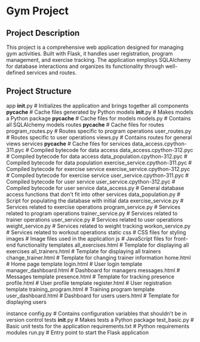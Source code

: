 # Gym Project
Project Description
-------------------
This project is a comprehensive web application designed for managing gym activities. Built with Flask, it handles user registration, program management, and exercise tracking. The application employs SQLAlchemy for database interactions and organizes its functionality through well-defined services and routes.

Project Structure
-----------------

app
    __init__.py                 # Initializes the application and brings together all components
    __pycache__                 # Cache files generated by Python
    models
        __init__.py             # Makes models a Python package
        __pycache__             # Cache files for models
        models.py               # Contains all SQLAlchemy models
    routes
        __pycache__             # Cache files for routes
        program_routes.py       # Routes specific to program operations
        user_routes.py          # Routes specific to user operations
        views.py                # Contains routes for general views
    services
        __pycache__             # Cache files for services
        data_access.cpython-311.pyc    # Compiled bytecode for data access
        data_access.cpython-312.pyc    # Compiled bytecode for data access
        data_population.cpython-312.pyc # Compiled bytecode for data population
        exercise_service.cpython-311.pyc # Compiled bytecode for exercise service
        exercise_service.cpython-312.pyc # Compiled bytecode for exercise service
        user_service.cpython-311.pyc    # Compiled bytecode for user service
        user_service.cpython-312.pyc    # Compiled bytecode for user service
        data_access.py          # General database access functions that don't fit into other services
        data_population.py      # Script for populating the database with initial data
        exercise_service.py     # Services related to exercise operations
        program_service.py      # Services related to program operations
        trainer_service.py      # Services related to trainer operations
        user_service.py         # Services related to user operations
        weight_service.py       # Services related to weight tracking
        workon_service.py       # Services related to workout operations
    static
        css                     # CSS files for styling
        images                  # Image files used in the application
        js                      # JavaScript files for front-end functionality
    templates
        all_exercises.html      # Template for displaying all exercises
        all_trainers.html       # Template for displaying all trainers
        change_trainer.html     # Template for changing trainer information
        home.html               # Home page template
        login.html              # User login template
        manager_dashboard.html  # Dashboard for managers
        messages.html           # Messages template
        presence.html           # Template for tracking presence
        profile.html            # User profile template
        register.html           # User registration template
        training_program.html   # Training program template
        user_dashboard.html     # Dashboard for users
        users.html              # Template for displaying users

instance
    config.py                   # Contains configuration variables that shouldn't be in version control
tests
    __init__.py                 # Makes tests a Python package
    test_basic.py               # Basic unit tests for the application
requirements.txt                # Python requirements modules
run.py                          # Entry point to start the Flask application 
